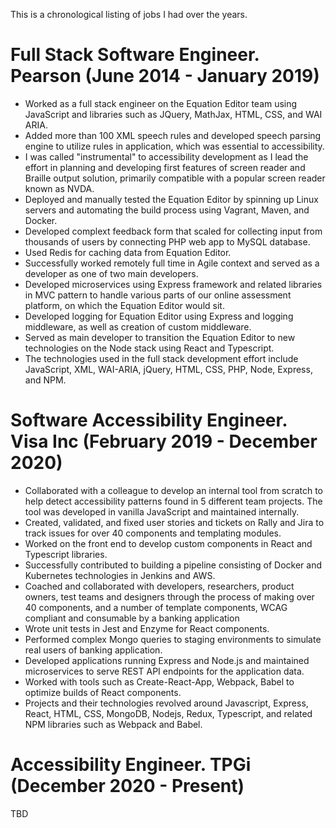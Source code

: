 <!--
.. title: Job History
.. slug: jobs
.. date: 2021-07-08 18:07:17 UTC-05:00
.. tags: JavaScript, Pearson, Visa, TPGi, HTML, CSS, Equation Editor, Math, PHP
.. category: Jobs
.. link: 
.. description: Edgar's past professional jobs.
.. type: text
-->

This is a chronological listing of jobs I had over the years.

# Full Stack Software Engineer. Pearson (June 2014 - January 2019)
* Worked as a full stack engineer on the Equation Editor team using JavaScript and libraries such as JQuery, MathJax, HTML, CSS, and WAI ARIA.
* Added more than 100 XML speech rules and developed speech parsing engine to utilize rules in application, which was essential to accessibility.
* I was called "instrumental" to accessibility development as I lead the effort in planning and developing first features of screen reader and Braille output solution, primarily compatible with a popular screen reader known as NVDA.
* Deployed and manually tested the Equation Editor by spinning up Linux servers and automating the build process using Vagrant, Maven, and Docker.
* Developed complext feedback form that scaled for collecting input from thousands of users by connecting PHP web app to MySQL database.
* Used Redis for caching data from Equation Editor.
* Successfully worked remotely full time in Agile context and served as a developer as one of two main developers.
* Developed microservices using Express framework and related libraries in MVC pattern to handle various parts of our online assessment platform, on which the Equation Editor would sit.
* Developed logging for Equation Editor using Express and logging middleware, as well as creation of custom middleware.
* Served as main developer to transition the Equation Editor to new technologies on the Node stack using React and Typescript.
* The technologies used in the full stack development effort include JavaScript, XML, WAI-ARIA, jQuery, HTML, CSS, PHP, Node, Express, and NPM.

# Software Accessibility Engineer. Visa Inc (February 2019 - December 2020)

* Collaborated with a colleague to develop an internal tool from scratch to help detect accessibility patterns found in 5 different team projects. The tool was developed in vanilla JavaScript and maintained internally. 
* Created, validated, and fixed user stories and tickets on Rally and Jira to track issues for over 40 components and templating modules. 
* Worked on the front end to develop custom components in React and Typescript libraries. 
* Successfully contributed to building a pipeline consisting of Docker and Kubernetes technologies in Jenkins and AWS.
* Coached and collaborated with developers, researchers, product owners, test teams and designers through the process of making over 40 components, and a number of template components, WCAG compliant and consumable by a banking application 
* Wrote unit tests in Jest and Enzyme for React components. 
* Performed complex Mongo queries to staging environments to simulate real users of banking application.
* Developed applications running Express and Node.js and maintained microservices to serve REST API endpoints for the application data. 
* Worked with tools such as Create-React-App, Webpack, Babel to optimize builds of React components. 
* Projects and their technologies revolved around Javascript, Express, React, HTML, CSS, MongoDB, Nodejs, Redux, Typescript, and related NPM libraries such as Webpack and Babel.

# Accessibility Engineer. TPGi (December 2020 - Present)
TBD

